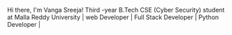 Hi there, I'm Vanga Sreeja!
Third -year B.Tech CSE (Cyber Security) student at Malla Reddy University | web Developer | Full Stack Developer | Python Developer | 
